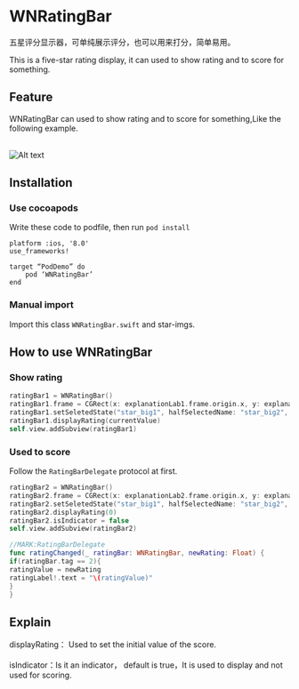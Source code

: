 # WNRatingBar
五星评分显示器，可单纯展示评分，也可以用来打分，简单易用。

This is a five-star rating display, it can used to show rating and to score for something.
## Feature
WNRatingBar can used to show rating and to score for something,Like the following example.<br><br>

![Alt text](https://github.com/NinoWang/WNRatingBar/raw/master/imgs/2.gif)

## Installation

### Use cocoapods
Write these code to podfile, then run `pod install`
```
platform :ios, '8.0'
use_frameworks!

target “PodDemo” do
    pod ‘WNRatingBar’
end
```

### Manual import
Import this class `WNRatingBar.swift` and star-imgs.

## How to use WNRatingBar
### Show rating
```swift
ratingBar1 = WNRatingBar()
ratingBar1.frame = CGRect(x: explanationLab1.frame.origin.x, y: explanationLab1.frame.maxY + 10, width: 100, height: 40)
ratingBar1.setSeletedState("star_big1", halfSelectedName: "star_big2", fullSelectedName: "star_big3", starSideLength: 24, delegate: self)
ratingBar1.displayRating(currentValue)
self.view.addSubview(ratingBar1)
```

### Used to score
Follow the `RatingBarDelegate` protocol at first.
```swift
ratingBar2 = WNRatingBar()
ratingBar2.frame = CGRect(x: explanationLab2.frame.origin.x, y: explanationLab2.frame.maxY + 10, width: 100, height: 40)
ratingBar2.setSeletedState("star_big1", halfSelectedName: "star_big2", fullSelectedName: "star_big3", starSideLength: 24, delegate: self)
ratingBar2.displayRating(0)
ratingBar2.isIndicator = false
self.view.addSubview(ratingBar2)
```

```swift
//MARK:RatingBarDelegate
func ratingChanged(_ ratingBar: WNRatingBar, newRating: Float) {
if(ratingBar.tag == 2){
ratingValue = newRating
ratingLabel!.text = "\(ratingValue)"
}
}
```

## Explain
displayRating： Used to set the initial value of the score.<br><br>
isIndicator：Is it an indicator， default is true，It is used to display and not used for scoring.
